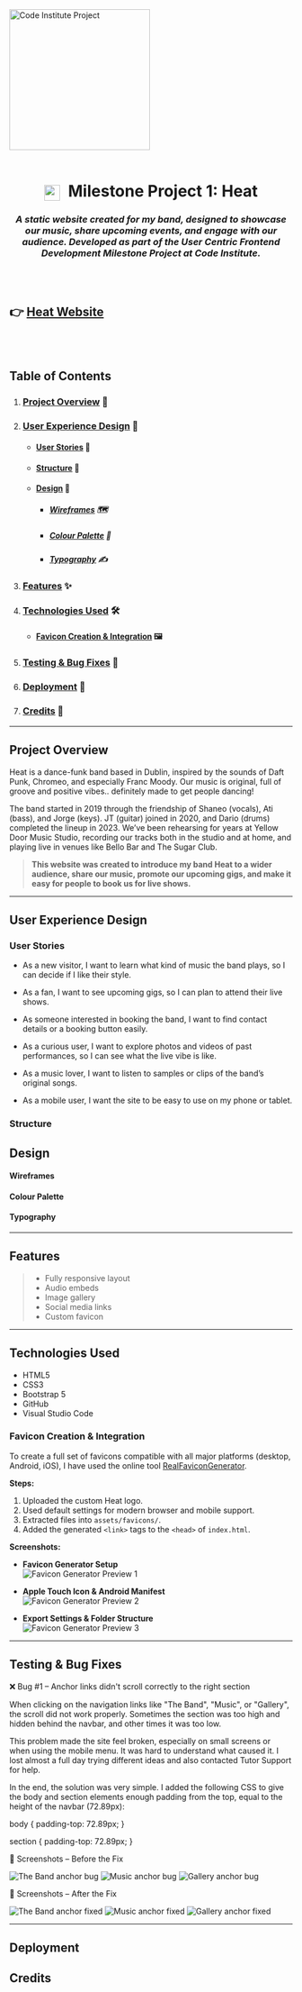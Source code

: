   <img src="assets/images/code-institute-img.png" alt="Code Institute Project" width="250">

  <br>
  <br>

<h1 align="center">
  <img src="assets/favicons/favicon-96x96.png" width="28" style="vertical-align: middle; margin-right: 8px;" />
  Milestone Project 1: Heat
</h1>

<h3 align="center">
  <em><strong>A static website created for my band, designed to showcase our music, share upcoming events, and engage with our audience. Developed as part of the User Centric Frontend Development Milestone Project at Code Institute.</strong></em>
</h3>

<br>
<br>

## 👉 [Heat Website]()

<br>
<br>

## Table of Contents

1. ### [Project Overview](#project-overview) 📄
2. ### [User Experience Design](#user-experience-design) 🎯
   - #### [User Stories](#user-stories) 🧠
   - #### [Structure](#structure) 🧱
   - #### [Design](#design) 🎨
     - ##### [Wireframes](#wireframes) 🗺️
     - ##### [Colour Palette](#colour-palette) 🎨
     - ##### [Typography](#typography) ✍️
3. ### [Features](#features) ✨
4. ### [Technologies Used](#technologies-used) 🛠️
   - #### [Favicon Creation & Integration](#favicon-creation--integration) 🖼️
5. ### [Testing & Bug Fixes](#testing--bug-fixes) 🧪
6. ### [Deployment](#deployment) 🚀
7. ### [Credits](#credits) 🙏

---

## Project Overview

Heat is a dance-funk band based in Dublin, inspired by the sounds of Daft Punk, Chromeo, and especially Franc Moody. Our music is original, full of groove and positive vibes.. definitely made to get people dancing!

The band started in 2019 through the friendship of Shaneo (vocals), Ati (bass), and Jorge (keys). JT (guitar) joined in 2020, and Dario (drums) completed the lineup in 2023. We’ve been rehearsing for years at Yellow Door Music Studio, recording our tracks both in the studio and at home, and playing live in venues like Bello Bar and The Sugar Club.

> <strong>This website was created to introduce my band Heat to a wider audience, share our music, promote our upcoming gigs, and make it easy for people to book us for live shows.</strong>

---

## User Experience Design

### User Stories

- As a new visitor, I want to learn what kind of music the band plays, so I can decide if I like their style.

- As a fan, I want to see upcoming gigs, so I can plan to attend their live shows.

- As someone interested in booking the band, I want to find contact details or a booking button easily.

- As a curious user, I want to explore photos and videos of past performances, so I can see what the live vibe is like.

- As a music lover, I want to listen to samples or clips of the band’s original songs.

- As a mobile user, I want the site to be easy to use on my phone or tablet.

### Structure

## Design

#### Wireframes

#### Colour Palette

#### Typography

---

## Features

> - Fully responsive layout
> - Audio embeds
> - Image gallery
> - Social media links
> - Custom favicon

---

## Technologies Used

- HTML5
- CSS3
- Bootstrap 5
- GitHub
- Visual Studio Code

### Favicon Creation & Integration

To create a full set of favicons compatible with all major platforms (desktop, Android, iOS), I have used the online tool [RealFaviconGenerator](https://realfavicongenerator.net).

**Steps:**

1. Uploaded the custom Heat logo.
2. Used default settings for modern browser and mobile support.
3. Extracted files into `assets/favicons/`.
4. Added the generated `<link>` tags to the `<head>` of `index.html`.

**Screenshots:**

- **Favicon Generator Setup**  
  ![Favicon Generator Preview 1](assets/readme-images/favicon/1.png)

- **Apple Touch Icon & Android Manifest**  
  ![Favicon Generator Preview 2](assets/readme-images/favicon/2.png)

- **Export Settings & Folder Structure**  
  ![Favicon Generator Preview 3](assets/readme-images/favicon/3.png)

---

## Testing & Bug Fixes

❌ Bug #1 – Anchor links didn't scroll correctly to the right section

When clicking on the navigation links like "The Band", "Music", or "Gallery", the scroll did not work properly. Sometimes the section was too high and hidden behind the navbar, and other times it was too low.

This problem made the site feel broken, especially on small screens or when using the mobile menu. It was hard to understand what caused it. I lost almost a full day trying different ideas and also contacted Tutor Support for help.

In the end, the solution was very simple. I added the following CSS to give the body and section elements enough padding from the top, equal to the height of the navbar (72.89px):

body {
padding-top: 72.89px;
}

section {
padding-top: 72.89px;
}

📸 Screenshots – Before the Fix

![The Band anchor bug](assets/readme-images/bugs/1.png)
![Music anchor bug](assets/readme-images/bugs/2.png)
![Gallery anchor bug](assets/readme-images/bugs/3.png)

📸 Screenshots – After the Fix

![The Band anchor fixed](assets/readme-images/bugs/4.png)
![Music anchor fixed](assets/readme-images/bugs/5.png)
![Gallery anchor fixed](assets/readme-images/bugs/6.png)

---

## Deployment

## Credits
